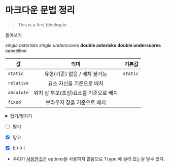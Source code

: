# 마크다운 문법 정리

> This is a first blockqute.

들여쓰기

_single asterisks_
_single underscores_
**double asterisks**
**double underscores**
~~cancelline~~

| 값         |                  의미                  |   기본값 |
| ---------- | :------------------------------------: | -------: |
| `static`   |     유형(기준) 없음 / 배치 불가능      | `static` |
| `relative` |       요소 자신을 기준으로 배치        |          |
| `absolute` | 위치 상 부모(조상)요소를 기준으로 배치 |          |
| `fixed`    |      브라우저 창을 기준으로 배치       |          |

<details>
<summary>접기/펼치기</summary>

접은 내용(ex 소스 코드)

</details>

- [ ] 딸기

* [x] 망고

- [x] 바나나

- 우리가 [사용한것](#마크다운-문법-정리)은 options을 사용하지 않음으로 1 type 에 걸려 있는걸 알수 있다.

